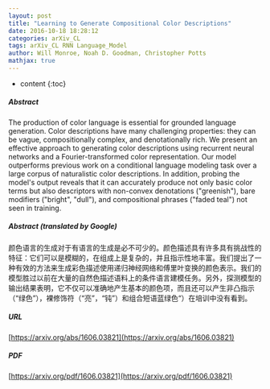 ```yaml
---
layout: post
title: "Learning to Generate Compositional Color Descriptions"
date: 2016-10-18 18:28:12
categories: arXiv_CL
tags: arXiv_CL RNN Language_Model
author: Will Monroe, Noah D. Goodman, Christopher Potts
mathjax: true
---
```


* content
{:toc}

##### Abstract
The production of color language is essential for grounded language generation. Color descriptions have many challenging properties: they can be vague, compositionally complex, and denotationally rich. We present an effective approach to generating color descriptions using recurrent neural networks and a Fourier-transformed color representation. Our model outperforms previous work on a conditional language modeling task over a large corpus of naturalistic color descriptions. In addition, probing the model's output reveals that it can accurately produce not only basic color terms but also descriptors with non-convex denotations ("greenish"), bare modifiers ("bright", "dull"), and compositional phrases ("faded teal") not seen in training.

##### Abstract (translated by Google)
颜色语言的生成对于有语言的生成是必不可少的。颜色描述具有许多具有挑战性的特征：它们可以是模糊的，在组成上是复杂的，并且指示性地丰富。我们提出了一种有效的方法来生成彩色描述使用递归神经网络和傅里叶变换的颜色表示。我们的模型胜过以前在大量的自然色描述语料上的条件语言建模任务。另外，探测模型的输出结果表明，它不仅可以准确地产生基本的颜色项，而且还可以产生非凸指示（“绿色”），裸修饰符（“亮”，“钝”）和组合短语蓝绿色“）在培训中没有看到。

##### URL
[https://arxiv.org/abs/1606.03821](https://arxiv.org/abs/1606.03821)

##### PDF
[https://arxiv.org/pdf/1606.03821](https://arxiv.org/pdf/1606.03821)

